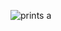 ![prints](https://github.com/euigorab/my-portfolio-website-responsive/assets/79583334/4581e524-91d3-4379-8007-ec83388c0d9d)
a
